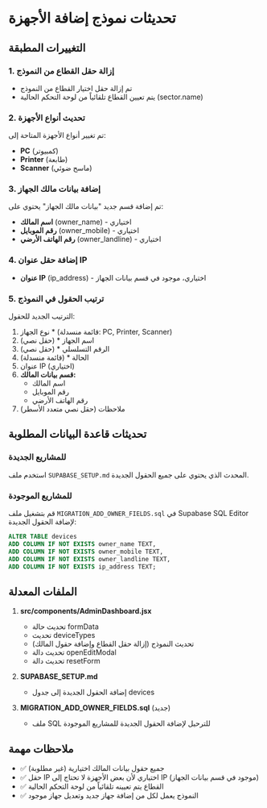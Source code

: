 # تحديثات نموذج إضافة الأجهزة

## التغييرات المطبقة

### 1. إزالة حقل القطاع من النموذج
- تم إزالة حقل اختيار القطاع من النموذج
- يتم تعيين القطاع تلقائياً من لوحة التحكم الحالية (sector.name)

### 2. تحديث أنواع الأجهزة
تم تغيير أنواع الأجهزة المتاحة إلى:
- **PC** (كمبيوتر)
- **Printer** (طابعة)
- **Scanner** (ماسح ضوئي)

### 3. إضافة بيانات مالك الجهاز
تم إضافة قسم جديد "بيانات مالك الجهاز" يحتوي على:
- **اسم المالك** (owner_name) - اختياري
- **رقم الموبايل** (owner_mobile) - اختياري
- **رقم الهاتف الأرضي** (owner_landline) - اختياري

### 4. إضافة حقل عنوان IP
- **عنوان IP** (ip_address) - اختياري، موجود في قسم بيانات الجهاز

### 5. ترتيب الحقول في النموذج
الترتيب الجديد للحقول:
1. نوع الجهاز * (قائمة منسدلة: PC, Printer, Scanner)
2. اسم الجهاز * (حقل نصي)
3. الرقم التسلسلي * (حقل نصي)
4. الحالة * (قائمة منسدلة)
5. عنوان IP (اختياري)
6. **قسم بيانات المالك:**
   - اسم المالك
   - رقم الموبايل
   - رقم الهاتف الأرضي
7. ملاحظات (حقل نصي متعدد الأسطر)

## تحديثات قاعدة البيانات المطلوبة

### للمشاريع الجديدة
استخدم ملف `SUPABASE_SETUP.md` المحدث الذي يحتوي على جميع الحقول الجديدة.

### للمشاريع الموجودة
قم بتشغيل ملف `MIGRATION_ADD_OWNER_FIELDS.sql` في Supabase SQL Editor لإضافة الحقول الجديدة:

```sql
ALTER TABLE devices 
ADD COLUMN IF NOT EXISTS owner_name TEXT,
ADD COLUMN IF NOT EXISTS owner_mobile TEXT,
ADD COLUMN IF NOT EXISTS owner_landline TEXT,
ADD COLUMN IF NOT EXISTS ip_address TEXT;
```

## الملفات المعدلة

1. **src/components/AdminDashboard.jsx**
   - تحديث حالة formData
   - تحديث deviceTypes
   - تحديث النموذج (إزالة حقل القطاع وإضافة حقول المالك)
   - تحديث دالة openEditModal
   - تحديث دالة resetForm

2. **SUPABASE_SETUP.md**
   - إضافة الحقول الجديدة إلى جدول devices

3. **MIGRATION_ADD_OWNER_FIELDS.sql** (جديد)
   - ملف SQL للترحيل لإضافة الحقول الجديدة للمشاريع الموجودة

## ملاحظات مهمة

- ✅ جميع حقول بيانات المالك اختيارية (غير مطلوبة)
- ✅ حقل IP اختياري لأن بعض الأجهزة لا تحتاج إلى IP (موجود في قسم بيانات الجهاز)
- ✅ القطاع يتم تعيينه تلقائياً من لوحة التحكم الحالية
- ✅ النموذج يعمل لكل من إضافة جهاز جديد وتعديل جهاز موجود
